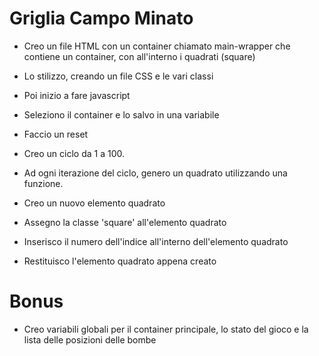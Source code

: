 # Griglia Campo Minato
- Creo un file HTML con un container chiamato main-wrapper che contiene un container, con all'interno i quadrati (square)
- Lo stilizzo, creando un file CSS e le vari classi
- Poi inizio a fare javascript

- Seleziono il container e lo salvo in una variabile
- Faccio un reset
- Creo un ciclo da 1 a 100.
- Ad ogni iterazione del ciclo, genero un quadrato utilizzando una funzione.

- Creo un nuovo elemento quadrato
- Assegno la classe 'square' all'elemento quadrato
- Inserisco il numero dell'indice all'interno dell'elemento quadrato
- Restituisco l'elemento quadrato appena creato

# Bonus
- Creo variabili globali per il container principale, lo stato del gioco e la lista delle posizioni delle bombe